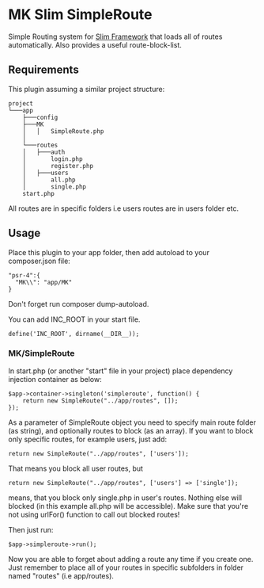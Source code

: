 # MK Slim SimpleRoute

Simple Routing system for [Slim Framework][1] that loads all of routes automatically. Also provides a useful route-block-list.

## Requirements
This plugin assuming a similar project structure:
```
project
└───app
    ├───config
    ├───MK
    │   │   SimpleRoute.php
    │  
    └───routes
    │   ├───auth
    │       login.php
    │       register.php
    │   ├───users
    │       all.php
    │       single.php
    start.php
```
All routes are in specific folders i.e users routes are in users folder etc.

## Usage

Place this plugin to your app folder, then add autoload to your composer.json file:
```
"psr-4":{
  "MK\\": "app/MK"
}
```
Don't forget run composer dump-autoload.

You can add INC_ROOT in your start file.
```
define('INC_ROOT', dirname(__DIR__));
```

### MK/SimpleRoute
In start.php (or another "start" file in your project) place dependency injection container as below:
```
$app->container->singleton('simpleroute', function() {
	return new SimpleRoute("../app/routes", []);
});
```
As a parameter of SimpleRoute object you need to specify main route folder (as string), and optionally routes to block (as an array). If you want to block only specific routes, for example users, just add:
```
return new SimpleRoute("../app/routes", ['users']);
```
That means you block all user routes, but
```
return new SimpleRoute("../app/routes", ['users'] => ['single']);
```
means, that you block only single.php in user's routes. Nothing else will blocked (in this example all.php will be accessible). Make sure that you're not using urlFor() function to call out blocked routes!

Then just run:
```
$app->simpleroute->run();
```
Now you are able to forget about adding a route any time if you create one. Just remember to place all of your routes in specific subfolders in folder named "routes" (i.e app/routes).

[1]: http://www.slimframework.com/
